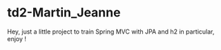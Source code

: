 # td2-Martin_Jeanne
Hey, just a little project to train Spring MVC with JPA and h2 in particular, enjoy !
